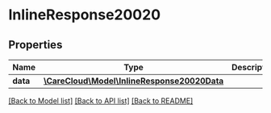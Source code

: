 # InlineResponse20020

## Properties
Name | Type | Description | Notes
------------ | ------------- | ------------- | -------------
**data** | [**\CareCloud\Model\InlineResponse20020Data**](InlineResponse20020Data.md) |  | [optional] 

[[Back to Model list]](../../README.md#documentation-for-models) [[Back to API list]](../../README.md#documentation-for-api-endpoints) [[Back to README]](../../README.md)

